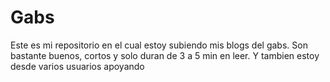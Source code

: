 # Gabs

Este es mi repositorio
en el cual estoy subiendo mis blogs del gabs. Son bastante buenos, cortos y solo duran de 3 a 5 min en leer.
Y tambien estoy desde varios usuarios apoyando
